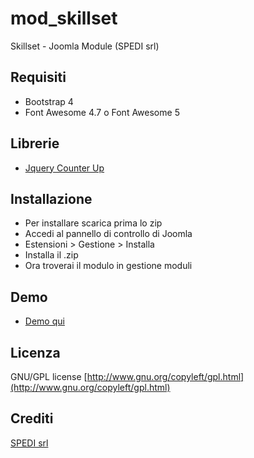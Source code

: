 # mod_skillset
Skillset - Joomla Module (SPEDI srl)

## Requisiti
 * Bootstrap 4
 * Font Awesome 4.7 o Font Awesome 5

## Librerie
 * [Jquery Counter Up](http://bfintal.github.io/Counter-Up/demo/demo.html)

## Installazione
 * Per installare scarica prima lo zip
 * Accedi al pannello di controllo di Joomla
 * Estensioni > Gestione > Installa
 * Installa il .zip
 * Ora troverai il modulo in gestione moduli

## Demo
* [Demo qui](https://spedisrl.github.io/mod_skillset/)

## Licenza
GNU/GPL license [http://www.gnu.org/copyleft/gpl.html](http://www.gnu.org/copyleft/gpl.html)

## Crediti
[SPEDI srl](https://www.spedi.it)
